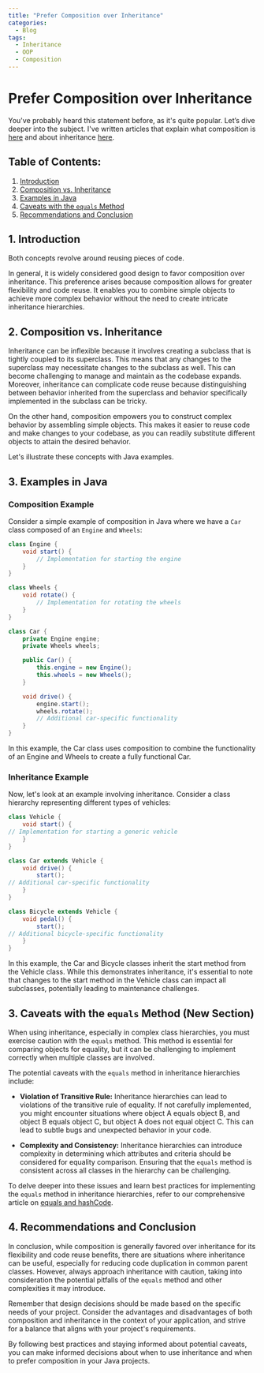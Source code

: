 ```yaml
---
title: "Prefer Composition over Inheritance"
categories:
  - Blog
tags:
  - Inheritance
  - OOP
  - Composition
---
```


# Prefer Composition over Inheritance

You've probably heard this statement before, as it's quite popular. Let’s dive deeper into the subject. I've written articles that explain what composition is [here](link-to-composition-article) and about inheritance [here](link-to-inheritance-article).

## Table of Contents:

1. [Introduction](#introduction)
2. [Composition vs. Inheritance](#composition-vs-inheritance)
3. [Examples in Java](#examples-in-java)
4. [Caveats with the `equals` Method](#caveats-with-equals-method-new-section)
5. [Recommendations and Conclusion](#recommendations-and-conclusion)

## 1. Introduction

Both concepts revolve around reusing pieces of code.

In general, it is widely considered good design to favor composition over inheritance. This preference arises because composition allows for greater flexibility and code reuse. It enables you to combine simple objects to achieve more complex behavior without the need to create intricate inheritance hierarchies.

## 2. Composition vs. Inheritance

Inheritance can be inflexible because it involves creating a subclass that is tightly coupled to its superclass. This means that any changes to the superclass may necessitate changes to the subclass as well. This can become challenging to manage and maintain as the codebase expands. Moreover, inheritance can complicate code reuse because distinguishing between behavior inherited from the superclass and behavior specifically implemented in the subclass can be tricky.

On the other hand, composition empowers you to construct complex behavior by assembling simple objects. This makes it easier to reuse code and make changes to your codebase, as you can readily substitute different objects to attain the desired behavior.

Let's illustrate these concepts with Java examples.

## 3. Examples in Java

### Composition Example

Consider a simple example of composition in Java where we have a `Car` class composed of an `Engine` and `Wheels`:

```java
class Engine {
    void start() {
        // Implementation for starting the engine
    }
}

class Wheels {
    void rotate() {
        // Implementation for rotating the wheels
    }
}

class Car {
    private Engine engine;
    private Wheels wheels;

    public Car() {
        this.engine = new Engine();
        this.wheels = new Wheels();
    }

    void drive() {
        engine.start();
        wheels.rotate();
        // Additional car-specific functionality
    }
}
```

In this example, the Car class uses composition to combine the functionality of an Engine and Wheels to create a fully functional Car.

### Inheritance Example

Now, let's look at an example involving inheritance. Consider a class hierarchy representing different types of vehicles:

```java
class Vehicle {
    void start() {
// Implementation for starting a generic vehicle
    }
}

class Car extends Vehicle {
    void drive() {
        start();
// Additional car-specific functionality
    }
}

class Bicycle extends Vehicle {
    void pedal() {
        start();
// Additional bicycle-specific functionality
    }
}
```

In this example, the Car and Bicycle classes inherit the start method from the Vehicle class. While this demonstrates inheritance, it's essential to note that changes to the start method in the Vehicle class can impact all subclasses, potentially leading to maintenance challenges.

## 3. Caveats with the `equals` Method (New Section)

When using inheritance, especially in complex class hierarchies, you must exercise caution with the `equals` method. This method is essential for comparing objects for equality, but it can be challenging to implement correctly when multiple classes are involved.

The potential caveats with the `equals` method in inheritance hierarchies include:

- **Violation of Transitive Rule:** Inheritance hierarchies can lead to violations of the transitive rule of equality. If not carefully implemented, you might encounter situations where object A equals object B, and object B equals object C, but object A does not equal object C. This can lead to subtle bugs and unexpected behavior in your code.

- **Complexity and Consistency:** Inheritance hierarchies can introduce complexity in determining which attributes and criteria should be considered for equality comparison. Ensuring that the `equals` method is consistent across all classes in the hierarchy can be challenging.

To delve deeper into these issues and learn best practices for implementing the `equals` method in inheritance hierarchies, refer to our comprehensive article on [equals and hashCode](link-to-equals-hashcode-article).

## 4. Recommendations and Conclusion

In conclusion, while composition is generally favored over inheritance for its flexibility and code reuse benefits, there are situations where inheritance can be useful, especially for reducing code duplication in common parent classes. However, always approach inheritance with caution, taking into consideration the potential pitfalls of the `equals` method and other complexities it may introduce.

Remember that design decisions should be made based on the specific needs of your project. Consider the advantages and disadvantages of both composition and inheritance in the context of your application, and strive for a balance that aligns with your project's requirements.

By following best practices and staying informed about potential caveats, you can make informed decisions about when to use inheritance and when to prefer composition in your Java projects.

